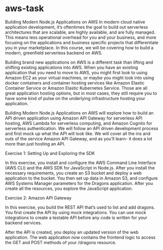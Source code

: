 # aws-task
Building Modern Node.js Applications on AWS
In modern cloud native application development, it’s oftentimes the goal to build out serverless architectures that are scalable, are highly available, and are fully managed. This means less operational overhead for you and your business, and more focusing on the applications and business specific projects that differentiate you in your marketplace. In this course, we will be covering how to build a modern, greenfield serverless backend on AWS. 

Building brand new applications on AWS is a different task than lifting and shifting existing applications into AWS. When you have an existing application that you need to move to AWS, you might first look to using Amazon EC2 as your virtual machines, or maybe you might look into using docker containers and container hosting services like Amazon Elastic Container Service or Amazon Elastic Kubernetes Service. Those are all great application hosting options, but in most cases, they still require you to have some kind of pulse on the underlying infrastructure hosting your application. 	`

Building Modern Node.js Applications on AWS will explore how to build an API driven application using Amazon API Gateway for serverless API hosting, AWS Lambda for serverless computing, and Amazon Cognito for serverless authentication. We will follow an API driven development process and first mock up what the API will look like. We will cover all the ins and outs of the service Amazon API Gateway, and as you’ll learn- it does a lot more than just hosting an API. 

Exercise 1: Setting Up and Exploring the SDK

In this exercise, you install and configure the AWS Command Line Interface (AWS CLI) and the AWS SDK for JavaScript in Node.js. After you install the necessary requirements, you create an S3 bucket and deploy a web application to the bucket. You then set up data in Amazon S3, and configure AWS Systems Manager parameters for the Dragons application. After you create all the resources, you explore the JavaScript application.

Exercise 2: Amazon API Gateway

In this exercise, you build the REST API that’s used to list and add dragons. You first create the API by using mock integrations. You can use mock integrations to create a testable API before any code is written for your backend services.

After the API is created, you deploy an updated version of the web application. The web application now contains the frontend logic to access the GET and POST methods of your /dragons resource.
